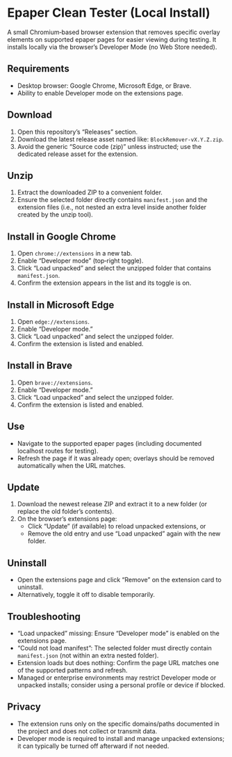 # Epaper Clean Tester (Local Install)

A small Chromium‑based browser extension that removes specific overlay elements on supported epaper pages for easier viewing during testing. It installs locally via the browser’s Developer Mode (no Web Store needed).

## Requirements

- Desktop browser: Google Chrome, Microsoft Edge, or Brave.
- Ability to enable Developer mode on the extensions page.

## Download

1. Open this repository’s “Releases” section.
2. Download the latest release asset named like: `BlockRemover-vX.Y.Z.zip`.
3. Avoid the generic “Source code (zip)” unless instructed; use the dedicated release asset for the extension.

## Unzip

1. Extract the downloaded ZIP to a convenient folder.
2. Ensure the selected folder directly contains `manifest.json` and the extension files (i.e., not nested an extra level inside another folder created by the unzip tool).

## Install in Google Chrome

1. Open `chrome://extensions` in a new tab.
2. Enable “Developer mode” (top‑right toggle).
3. Click “Load unpacked” and select the unzipped folder that contains `manifest.json`.
4. Confirm the extension appears in the list and its toggle is on.

## Install in Microsoft Edge

1. Open `edge://extensions`.
2. Enable “Developer mode.”
3. Click “Load unpacked” and select the unzipped folder.
4. Confirm the extension is listed and enabled.

## Install in Brave

1. Open `brave://extensions`.
2. Enable “Developer mode.”
3. Click “Load unpacked” and select the unzipped folder.
4. Confirm the extension is listed and enabled.

## Use

- Navigate to the supported epaper pages (including documented localhost routes for testing).
- Refresh the page if it was already open; overlays should be removed automatically when the URL matches.

## Update

1. Download the newest release ZIP and extract it to a new folder (or replace the old folder’s contents).
2. On the browser’s extensions page:
   - Click “Update” (if available) to reload unpacked extensions, or
   - Remove the old entry and use “Load unpacked” again with the new folder.

## Uninstall

- Open the extensions page and click “Remove” on the extension card to uninstall.
- Alternatively, toggle it off to disable temporarily.

## Troubleshooting

- “Load unpacked” missing: Ensure “Developer mode” is enabled on the extensions page.
- “Could not load manifest”: The selected folder must directly contain `manifest.json` (not within an extra nested folder).
- Extension loads but does nothing: Confirm the page URL matches one of the supported patterns and refresh.
- Managed or enterprise environments may restrict Developer mode or unpacked installs; consider using a personal profile or device if blocked.

## Privacy

- The extension runs only on the specific domains/paths documented in the project and does not collect or transmit data.
- Developer mode is required to install and manage unpacked extensions; it can typically be turned off afterward if not needed.
